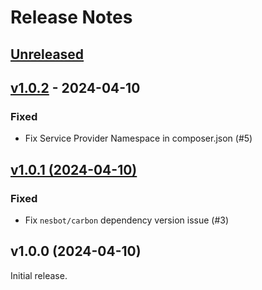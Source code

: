 # Release Notes

## [Unreleased](https://github.com/Thavarshan/filterable/compare/v1.0.2...HEAD)

## [v1.0.2](https://github.com/Thavarshan/filterable/compare/v1.0.1...v1.0.2) - 2024-04-10

### Fixed

- Fix Service Provider Namespace in composer.json (#5)

## [v1.0.1 (2024-04-10)](https://github.com/Thavarshan/filterable/compare/v1.0.1...v1.0.0)

### Fixed

- Fix `nesbot/carbon` dependency version issue (#3)

## v1.0.0 (2024-04-10)

Initial release.
